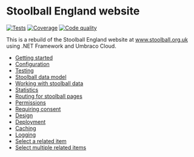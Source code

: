 # Stoolball England website

[![Tests](https://github.com/stoolball-england/stoolball-org-uk/actions/workflows/run-tests.yml/badge.svg)](https://github.com/stoolball-england/stoolball-org-uk/actions/workflows/run-tests.yml)
[![Coverage](https://app.codacy.com/project/badge/Coverage/853fda8557fb4c0c981ee022eb4c739e)](https://www.codacy.com/gh/stoolball-england/stoolball-org-uk/dashboard)
[![Code quality](https://app.codacy.com/project/badge/Grade/853fda8557fb4c0c981ee022eb4c739e)](https://www.codacy.com/gh/stoolball-england/stoolball-org-uk/dashboard)

This is a rebuild of the Stoolball England website at www.stoolball.org.uk using .NET Framework and Umbraco Cloud.

- [Getting started](Documentation/GettingStarted.md)
- [Configuration](Documentation/Configuration.md)
- [Testing](Documentation/Testing.md)
- [Stoolball data model](Documentation/DataModel.md)
- [Working with stoolball data](Documentation/Database.md)
- [Statistics](Documentation/Statistics.md)
- [Routing for stoolball pages](Documentation/Routing.md)
- [Permissions](Documentation/Permissions.md)
- [Requiring consent](Documentation/Consent.md)
- [Design](Documentation/Design.md)
- [Deployment](Documentation/Deployment.md)
- [Caching](Documentation/Caching.md)
- [Logging](Documentation/Logging.md)
- [Select a related item](Documentation/RelatedItem.md)
- [Select multiple related items](Documentation/RelatedItems.md)
